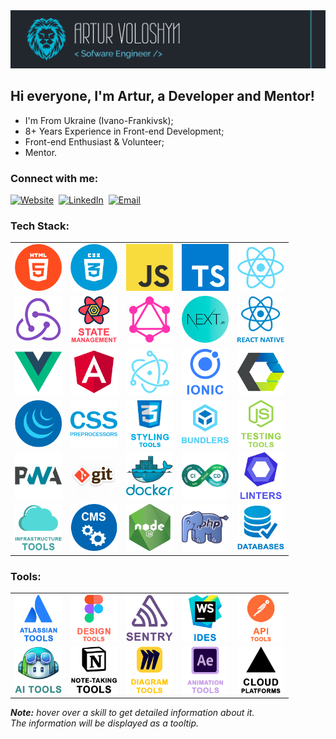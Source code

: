 <img src="./assets/preview.png" alt="Preview"/>

## Hi everyone, I'm Artur, a Developer and Mentor!

- I'm From Ukraine (Ivano-Frankivsk);
- 8+ Years Experience in Front-end Development;
- Front-end Enthusiast & Volunteer;
- Mentor.

### Connect with me:

[<img alt="Website" src="https://img.shields.io/badge/website-3423A6.svg?&style=for-the-badge&logo=google-chrome&logoColor=fff"/>][website]&nbsp;
[<img alt="LinkedIn" src="https://img.shields.io/badge/linkedin-0077B5.svg?&style=for-the-badge&logo=linkedin&logoColor=fff"/>][linkedin]&nbsp;
[<img alt="Email" src="https://img.shields.io/badge/email-D14836.svg?&style=for-the-badge&logo=gmail&logoColor=fff"/>][email]

### Tech Stack:

<table>
  <tr>
    <td>
      <img src="./assets/skills/frontend/html.png" width="75"
           alt="HTML, as well as HTML template engines such as Pug and EJS"
           title="HTML, as well as HTML template engines such as Pug and EJS"/>
    </td>
    <td>
      <img src="./assets/skills/frontend/css.png" alt="CSS" width="75" title="CSS"/>
    </td>
    <td>
      <img src="./assets/skills/frontend/js.png" alt="JavaScript" width="75" title="JavaScript"/>
    </td>
    <td>
      <img src="./assets/skills/frontend/ts.png" alt="TypeScript and Flow" width="75" title="TypeScript and Flow"/>
    </td>
    <td>
      <img src="./assets/skills/frontend/react.png" alt="React and Preact" width="75" title="React and Preact"/>
    </td>
  </tr>
  <tr>
    <td>
      <img src="./assets/skills/frontend/redux.png" width="75"
           alt="Redux and Redux Toolkit, as well as technologies such as RTKQuery, Redux-Saga and Redux-Thunk"
           title="Redux and Redux Toolkit, as well as technologies such as RTKQuery, Redux-Saga and Redux-Thunk"/>
    </td>
    <td>
      <img src="./assets/skills/frontend/state_management.png" width="75"
           alt="State management libraries such as TanStack Query, Zustand, MobX and RxJS"
           title="State management libraries such as TanStack Query, Zustand, MobX and RxJS"/>
    </td>
    <td>
      <img src="./assets/skills/frontend/graphql.png" alt="GraphQL and Apollo" width="75"
           title="GraphQL and Apollo"/>
    </td>
    <td>
      <img src="./assets/skills/frontend/next.png" width="75"
           alt="Next.js, as well as SSR & SSG technologies such as Gatsby, Astro, Remix, HTMX and HUGO"
           title="Next.js, as well as SSR & SSG technologies such as Gatsby, Astro, Remix, HTMX and HUGO"
      />
    </td>
    <td>
      <img src="./assets/skills/frontend/react_native.png" alt="React Native" width="75"
           title="React Native"/>
    </td>
  </tr>
  <tr>
    <td>
      <img src="./assets/skills/frontend/vue.png" width="75"
           alt="Vue, as well as technologies such as Nuxt.js and Pinia"
           title="Vue, as well as technologies such as Nuxt.js and Pinia"
      />
    </td>
    <td>
      <img src="./assets/skills/frontend/angular.png" width="75"
           alt="Angular, as well as technologies such as Universal and NgRx"
           title="Angular, as well as technologies such as Universal and NgRx"
      />
    </td>
    <td>
      <img src="./assets/skills/frontend/electron.png" alt="Electron and Tauri" width="75"
           title="Electron and Tauri"/>
    </td>
    <td>
      <img src="./assets/skills/frontend/ionic.png" alt="Apache Cordova and Ionic" width="75"
           title="Apache Cordova and Ionic"/>
    </td>
    <td>
      <img src="./assets/skills/frontend/web_components.png" width="75"
           alt="Web Components such as Lit and Stencil"
           title="Web Components such as Lit and Stencil"
      />
    </td>
  </tr>
  <tr>
    <td>
      <img src="./assets/skills/frontend/jquery.png" alt="jQuery" width="75" title="jQuery"/>
    </td>
    <td>
      <img src="./assets/skills/frontend/css_preprocessors.png" width="75"
           alt="CSS preprocessors such as SASS, LESS, Stylus and PostCSS"
           title="CSS preprocessors such as SASS, LESS, Stylus and PostCSS"
      />
    </td>
    <td>
      <img src="./assets/skills/frontend/styling_tools.png" width="75"
           alt="Styling tools such as Styled Components, Emotion, Material-UI, Ant Design, Tailwind CSS, Bootstrap, Radix UI, shadcn/ui and Headless UI"
           title="Styling tools such as Styled Components, Emotion, Material-UI, Ant Design, Tailwind CSS, Bootstrap, Radix UI, shadcn/ui and Headless UI"
      />
    </td>
    <td>
      <img src="./assets/skills/frontend/bundlers.png" width="75"
           alt="Bundlers such as Vite and Webpack"
           title="Bundlers such as Vite and Webpack"
      />
    </td>
    <td>
      <img src="./assets/skills/frontend/js_testing_tools.png" width="75"
           alt="JS testing tools such as Jest, Mocha, Vitest, Testing Library, Enzyme, Playwright, Cypress, Detox, Storybook and Loki"
           title="JS testing tools such as Jest, Mocha, Vitest, Testing Library, Enzyme, Playwright, Cypress, Detox, Storybook and Loki"/>
    </td>
  </tr>
  <tr>
    <td>
      <img src="./assets/skills/frontend/pwa.png" alt="PWA and AMP" width="75" title="PWA and AMP"/>
    </td>
    <td>
      <img src="./assets/skills/other/git.png" width="75"
           alt="Git, as well as technologies such as GitHub, GitLab and Bitbucket"
           title="Git, as well as technologies such as GitHub, GitLab and Bitbucket"/>
    </td>
    <td>
      <img src="./assets/skills/other/docker.png" alt="Docker" width="75" title="Docker"/>
    </td>
    <td>
      <img src="./assets/skills/other/ci-cd.png" width="75"
           alt="CI/CD tools such as Github Actions, GitLab CI/CD, Jenkins, App Center and Fastlane"
           title="CI/CD tools such as Github Actions, GitLab CI/CD, Jenkins, App Center and Fastlane"/>
    </td>
    <td>
      <img src="./assets/skills/other/linters.png" width="75"
           alt="Linters and code formatters such as ESLint, Stylelint, Prettier, OXLint and Biome.js"
           title="Linters and code formatters such as ESLint, Stylelint, Prettier, OXLint and Biome.js"/>
    </td>
  </tr>
  <tr>
    <td>
      <img src="./assets/skills/other/infrastructure_tools.png" width="75"
           alt="Infrastructure tools such as Terraform, AWS, Azure, GCP, Firebase, CloudFlare, Nginx and Apache"
           title="Infrastructure tools such as Terraform, AWS, Azure, GCP, Firebase, CloudFlare, Nginx and Apache"/>
    </td>
    <td>
      <img src="./assets/skills/other/cms.png" width="75"
           alt="CMS's such as WordPress and Strapi"
           title="CMS's such as WordPress and Strapi"/>
    </td>
    <td>
      <img src="./assets/skills/backend/nodejs.png" width="75"
           alt="Node.js, as well as technologies such as Fastify, NestJS and Express"
           title="Node.js, as well as technologies such as Fastify, NestJS and Express"/>
    </td>
    <td>
      <img src="./assets/skills/backend/php.png" alt="PHP and Laravel" width="75" title="PHP and Laravel"/>
    </td>
    <td>
      <img src="./assets/skills/backend/databases.png" width="75"
           alt="Databases such as MySQL, PostgreSQL, MongoDB and Firebase"
           title="Databases such as MySQL, PostgreSQL, MongoDB and Firebase"/>
    </td>
  </tr>
</table>

### Tools:

<table>
  <tr>
    <td>
      <img src="./assets/skills/tools/atlassian_tools.png" width="75"
           alt="Atlassian tools such as Jira, Confluence and Trello"
           title="Atlassian tools such as Jira, Confluence and Trello"/>
    </td>
    <td>
      <img src="./assets/skills/tools/design_tools.png" width="75"
           alt="Design tools such as Figma, Sketch, Adobe Photoshop and Adobe InDesign"
           title="Design tools such as Figma, Sketch, Adobe Photoshop and Adobe InDesign"/>
    </td>
    <td>
      <img src="./assets/skills/tools/sentry.png" alt="Sentry" width="75" title="Sentry"/>
    </td>
    <td>
      <img src="./assets/skills/tools/ides.png" width="75"
           alt="IDEs tool such as WebStorm, Xcode and Android Studio"
           title="IDEs tool such as WebStorm, Xcode and Android Studio"/>
    </td>
    <td>
      <img src="./assets/skills/tools/api_tools.png" width="75"
           alt="API tool such as Postman and Swagger"
           title="API tool such as Postman and Swagger"/>
    </td>
  </tr>
  <tr>
    <td>
      <img src="./assets/skills/tools/ai_tools.png" width="75"
           alt="AI tools such as GitHub Copilot, ChatGPT, Gemini and Perplexity AI"
           title="AI tools such as GitHub Copilot, ChatGPT, Gemini and Perplexity AI"/>
    </td>
    <td>
      <img src="./assets/skills/tools/note-taking_tools.png" width="75"
           alt="Note-taking tools such as Notion and Obsidian"
           title="Note-taking tools such as Notion and Obsidian"/>
    </td>
    <td>
      <img src="./assets/skills/tools/diagram_tools.png" width="75"
           alt="Diagram tools such as Miro, Lucidchart and draw.io"
           title="Diagram tools such as Miro, Lucidchart and draw.io"/>
    </td>
    <td>
      <img src="./assets/skills/tools/animation_tools.png" width="75"
           alt="Animation tools such as Adobe After Effects and Principle"
           title="Animation tools such as Adobe After Effects and Principle"/>
    </td>
    <td>
      <img src="./assets/skills/tools/cloud_platforms.png" width="75"
           alt="Cloud platforms such as Vercel, Netlify and Heroku"
           title="Cloud platforms such as Vercel, Netlify and Heroku"/>
    </td>
  </tr>
</table>

_**Note:** hover over a skill to get detailed information about it. </br> The information will be displayed as a tooltip._

[linkedin]: https://www.linkedin.com/in/artur-voloshyn-4439b61a4/
[email]: mailto:arthurvoloshyn@gmail.com
[website]: https://arturvoloshyn.netlify.app/
